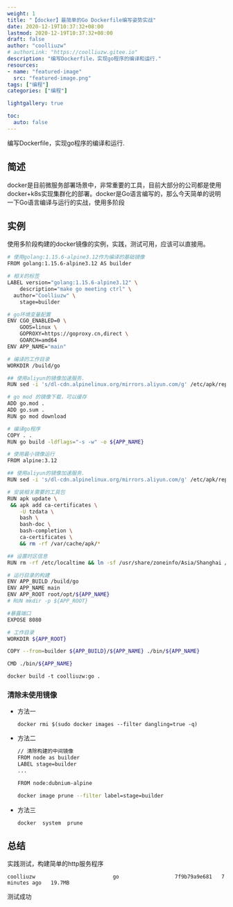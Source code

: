 ```yaml
---
weight: 1
title: "【docker】最简单的Go Dockerfile编写姿势实战"
date: 2020-12-19T10:37:32+08:00
lastmod: 2020-12-19T10:37:32+08:00
draft: false
author: "coolliuzw"
# authorLink: "https://coolliuzw.gitee.io"
description: "编写Dockerfile，实现go程序的编译和运行."
resources:
- name: "featured-image"
  src: "featured-image.png"
tags: ["编程"]
categories: ["编程"]

lightgallery: true

toc:
  auto: false
---
```

编写Dockerfile，实现go程序的编译和运行.

<!--more-->
## 简述

docker是目前微服务部署场景中，非常重要的工具，目前大部分的公司都是使用docker+k8s实现集群化的部署。docker是Go语言编写的，那么今天简单的说明一下Go语言编译与运行的实战，使用多阶段

## 实例

使用多阶段构建的docker镜像的实例，实践，测试可用，应该可以直接用。

```bash
# 使用golang:1.15.6-alpine3.12作为编译的基础镜像
FROM golang:1.15.6-alpine3.12 AS builder

# 相关的标签
LABEL version="golang:1.15.6-alpine3.12" \
	description="make go meeting ctrl" \
  author="Coolliuzw" \
	stage=builder

# go环境变量配置
ENV CGO_ENABLED=0 \
    GOOS=linux \
    GOPROXY=https://goproxy.cn,direct \
    GOARCH=amd64
ENV APP_NAME="main"

# 编译的工作目录
WORKDIR /build/go

## 使用aliyun的镜像加速服务.
RUN sed -i 's/dl-cdn.alpinelinux.org/mirrors.aliyun.com/g' /etc/apk/repositories

# go mod 的镜像下载，可以缓存
ADD go.mod .
ADD go.sum .
RUN go mod download

# 编译go程序
COPY . .
RUN go build -ldflags="-s -w" -o ${APP_NAME}

# 使用最小镜像运行
FROM alpine:3.12

## 使用aliyun的镜像加速服务.
RUN sed -i 's/dl-cdn.alpinelinux.org/mirrors.aliyun.com/g' /etc/apk/repositories

# 安装相关需要的工具包
RUN apk update \
 && apk add ca-certificates \
    -U tzdata \
    bash \
    bash-doc \
    bash-completion \
    ca-certificates \
    && rm -rf /var/cache/apk/*

## 设置时区信息
RUN rm -rf /etc/localtime && ln -sf /usr/share/zoneinfo/Asia/Shanghai /etc/localtime

# 运行目录的构建
ENV APP_BUILD /build/go
ENV APP_NAME main
ENV APP_ROOT root/opt/${APP_NAME}
# RUN mkdir -p ${APP_ROOT}

#暴露端口
EXPOSE 8080

# 工作目录
WORKDIR ${APP_ROOT}

COPY --from=builder ${APP_BUILD}/${APP_NAME} ./bin/${APP_NAME}

CMD ./bin/${APP_NAME}
```

`docker build -t coolliuzw:go .`

### 清除未使用镜像

- 方法一

  `docker rmi $(sudo docker images --filter dangling=true -q)`

- 方法二

  ```bash
  // 清除构建的中间镜像
  FROM node as builder
  LABEL stage=builder
  ...
  
  FROM node:dubnium-alpine
  
  docker image prune --filter label=stage=builder
  ```

- 方法三

  `docker  system  prune`

## 总结

实践测试，构建简单的http服务程序

`coolliuzw                         go                  7f9b79a9e681   7 minutes ago   19.7MB`

测试成功





[comment]: <https://juejin.cn/post/6904508173328547854> "This is a comment, it will not be included"

